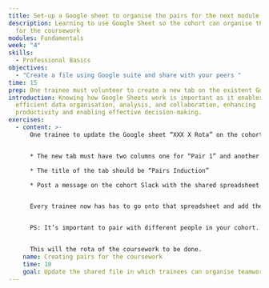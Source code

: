 ```yaml
---
title: Set-up a Google sheet to organise the pairs for the next module
description: Learning to use Google Sheet so the cohort can organise their rota
  for the coursework
modules: Fundamentals
week: "4"
skills:
  - Professional Basics
objectives:
  - "Create a file using Google suite and share with your peers "
time: 15
prep: O﻿ne trainee must volunteer to create a new tab on the existent Google sheet
introduction: Knowing how Google Sheets work is important as it enables
  efficient data organisation, analysis, and collaboration, enhancing
  productivity and enabling effective decision-making.
exercises:
  - content: >-
      One trainee to update the Google sheet “XXX X Rota” on the cohort drive


      * The new tab must have two columns one for “Pair 1” and another for “Pair 2”

      * The title of the tab should be “Pairs Induction”

      * Post a message on the cohort Slack with the shared spreadsheet and the instructions of what to do (see below)


      Every trainee now has has to go onto that spreadsheet and add their name against one of the columns. 


      PS: It’s important to pair with different people in your cohort. There more diversity, there better your professional competencies will evolve. 


      This will the rota of the coursework to be done.
    name: Creating pairs for the coursework
    time: 10
    goal: Update the shared file in which trainees can organise teamwork rotas
---
```


